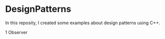 # DesignPatterns

In this reposity, I created some examples about design patterns using C++.

1 Observer